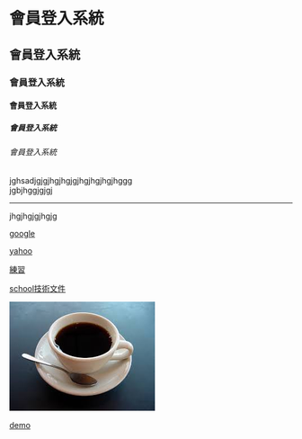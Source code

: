 # 會員登入系統
## 會員登入系統
### 會員登入系統
#### 會員登入系統
##### 會員登入系統
###### 會員登入系統


jghsadjgjgjhgjhgjgjhgjhgjhgjhggg<br>
jgbjhggjgjgj
<hr>
jhgjhgjgjhgjg<br>

[google](http://www.google.com)

[yahoo](http://tw.yahoo.com)

[練習](exam.txt)

[school技術文件](doc/index.html)

![咖啡](/pic/coffee.jpg)

[demo](https://youtu.be/CLaIwJRqCFs?si=00YzNWN9OwMUMx7K)
